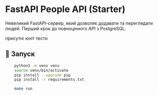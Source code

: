 # FastAPI People API (Starter)

Невеликий FastAPI-сервер, який дозволяє додавати та переглядати людей. Перший крок до повноцінного API з PostgreSQL.

присутні юніт тести
## 🚀 Запуск

```bash
    python3 -m venv venv
    source venv/bin/activate
    pip install --upgrade pip
    pip install -r requirements.txt

    make run
